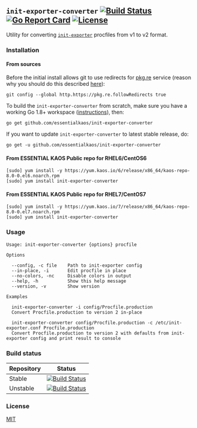 ## `init-exporter-converter` [![Build Status](https://travis-ci.org/funbox/init-exporter.svg?branch=master)](https://travis-ci.org/funbox/init-exporter) [![Go Report Card](https://goreportcard.com/badge/github.com/funbox/init-exporter)](https://goreportcard.com/report/github.com/funbox/init-exporter) [![License](https://gh.kaos.io/mit.svg)](LICENSE)

Utility for converting [`init-exporter`](https://github.com/funbox/init-exporter) procfiles from v1 to v2 format.

### Installation

#### From sources

Before the initial install allows git to use redirects for [pkg.re](https://github.com/essentialkaos/pkgre) service (reason why you should do this described [here](https://github.com/essentialkaos/pkgre#git-support)):

```
git config --global http.https://pkg.re.followRedirects true
```

To build the `init-exporter-converter` from scratch, make sure you have a working Go 1.8+ workspace ([instructions](https://golang.org/doc/install)), then:

```
go get github.com/essentialkaos/init-exporter-converter
```

If you want to update `init-exporter-converter` to latest stable release, do:

```
go get -u github.com/essentialkaos/init-exporter-converter
```

#### From ESSENTIAL KAOS Public repo for RHEL6/CentOS6

```
[sudo] yum install -y https://yum.kaos.io/6/release/x86_64/kaos-repo-8.0-0.el6.noarch.rpm
[sudo] yum install init-exporter-converter
```


#### From ESSENTIAL KAOS Public repo for RHEL7/CentOS7

```
[sudo] yum install -y https://yum.kaos.io/7/release/x86_64/kaos-repo-8.0-0.el7.noarch.rpm
[sudo] yum install init-exporter-converter
```

### Usage

```
Usage: init-exporter-converter {options} procfile

Options

  --config, -c file    Path to init-exporter config
  --in-place, -i       Edit procfile in place
  --no-colors, -nc     Disable colors in output
  --help, -h           Show this help message
  --version, -v        Show version

Examples

  init-exporter-converter -i config/Procfile.production
  Convert Procfile.production to version 2 in-place

  init-exporter-converter config/Procfile.production -c /etc/init-exporter.conf Procfile.production
  Convert Procfile.production to version 2 with defaults from init-exporter config and print result to console

```

### Build status

| Repository | Status |
|------------|--------|
| Stable | [![Build Status](https://travis-ci.org/funbox/init-exporter-converter.svg?branch=master)](https://travis-ci.org/funbox/init-exporter-converter) |
| Unstable | [![Build Status](https://travis-ci.org/funbox/init-exporter-converter.svg?branch=develop)](https://travis-ci.org/funbox/init-exporter-converter) |

### License

[MIT](LICENSE)
